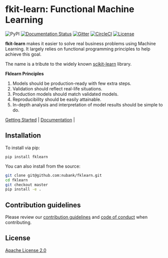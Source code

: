 # fkit-learn: Functional Machine Learning

![PyPI](https://img.shields.io/pypi/v/fklearn.svg?style=flat-square)
[![Documentation Status](https://readthedocs.org/projects/fklearn/badge/?version=latest)](https://fklearn.readthedocs.io/en/latest/?badge=latest)
[![Gitter](https://badges.gitter.im/fklearn-python/community.svg)](https://gitter.im/fklearn-python/community?utm_source=badge&utm_medium=badge&utm_campaign=pr-badge)
[![CircleCI](https://circleci.com/gh/nubank/fklearn.svg?style=svg)](https://circleci.com/gh/nubank/fklearn)
[![License](https://img.shields.io/badge/License-Apache%202.0-blue.svg)](https://opensource.org/licenses/Apache-2.0)

**fkit-learn** makes it easier to solve real business problems using Machine Learning. It largely relies on functional programming principles to help achieve this goal.

The name is a tribute to the widely known [scikit-learn](https://scikit-learn.org/stable/) library.

**Fklearn Principles**

1. Models should be production-ready with few extra steps.
2. Validation should reflect real-life situations.
3. Production models should match validated models.
4. Reproducibility should be easily attainable.
5. In-depth analysis and interpretation of model results should be simple to do.


[Getting Started]() |
[Documentation](https://fklearn.readthedocs.io/en/latest/) |


## Installation

To install via pip:

```
pip install fklearn
```

You can also install from the source:

```sh
git clone git@github.com:nubank/fklearn.git
cd fklearn
git checkout master
pip install -e .
```

## Contribution guidelines

Please review our [contribution guidelines](CONTRIBUTING.md) and [code of conduct](CODE-OF-CONDUCT.md) when contributing.

## License

[Apache License 2.0](LICENSE)
